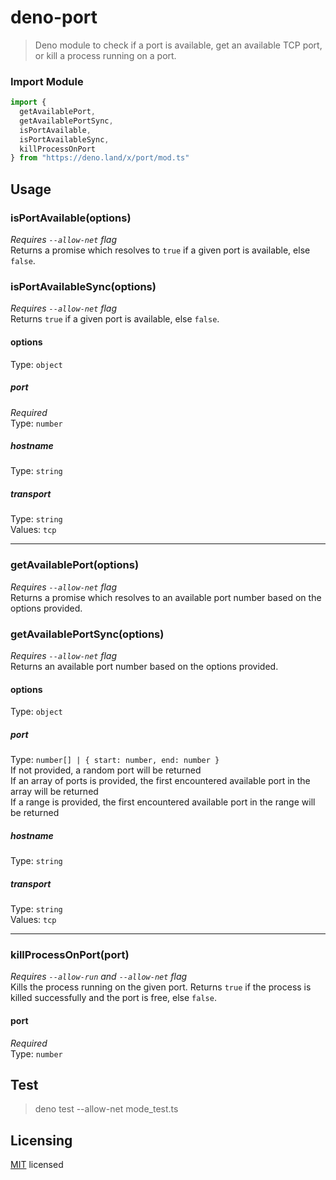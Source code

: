 # deno-port

> Deno module to check if a port is available, get an available TCP port, or kill a process running on a port.

### Import Module

```typescript
import {
  getAvailablePort,
  getAvailablePortSync,
  isPortAvailable,
  isPortAvailableSync,
  killProcessOnPort
} from "https://deno.land/x/port/mod.ts"
```

## Usage

### isPortAvailable(options)
_Requires `--allow-net` flag_\
Returns a promise which resolves to `true` if a given port is available, else `false`.

### isPortAvailableSync(options)
_Requires `--allow-net` flag_\
Returns `true` if a given port is available, else `false`.

#### options
Type: `object`

##### port
_Required_\
Type: `number`

##### hostname
Type: `string`

##### transport
Type: `string`\
Values: `tcp`

---

### getAvailablePort(options)
_Requires `--allow-net` flag_\
Returns a promise which resolves to an available port number based on the options provided.

### getAvailablePortSync(options)
_Requires `--allow-net` flag_\
Returns an available port number based on the options provided.

#### options
Type: `object`

##### port
Type: `number[] | { start: number, end: number }`\
If not provided, a random port will be returned\
If an array of ports is provided, the first encountered available port in the array will be returned\
If a range is provided, the first encountered available port in the range will be returned

##### hostname
Type: `string`

##### transport
Type: `string`\
Values: `tcp`

---

### killProcessOnPort(port)
_Requires `--allow-run` and `--allow-net` flag_\
Kills the process running on the given port. Returns `true` if the process is killed successfully and the port is free, else `false`.

#### port
_Required_\
Type: `number`

## Test

>deno test --allow-net mode_test.ts

## Licensing

[MIT](https://github.com/piyush-bhatt/deno-port/blob/main/LICENSE) licensed
